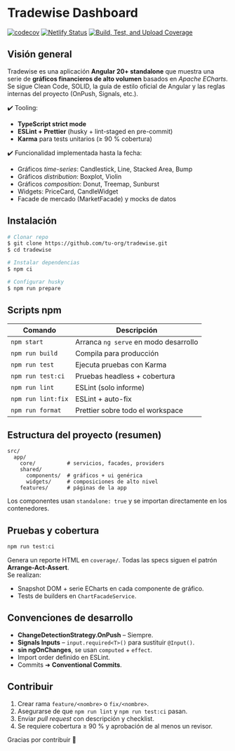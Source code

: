 # Tradewise Dashboard

[![codecov](https://codecov.io/gh/dmorfav/tradewise/graph/badge.svg?token=QNM9te29rv)](https://codecov.io/gh/dmorfav/tradewise) 
[![Netlify Status](https://api.netlify.com/api/v1/badges/0f72362f-792c-47db-abc1-c37372b66708/deploy-status)](https://app.netlify.com/projects/tradewise-io/deploys)
[![Build, Test, and Upload Coverage](https://github.com/dmorfav/tradewise/actions/workflows/build.yml/badge.svg)](https://github.com/dmorfav/tradewise/actions/workflows/build.yml)

## Visión general
Tradewise es una aplicación **Angular 20+ standalone** que muestra una serie de **gráficos financieros de alto volumen** basados en _Apache ECharts_.  
Se sigue Clean Code, SOLID, la guía de estilo oficial de Angular y las reglas internas del proyecto (OnPush, Signals, etc.).

✔️ Tooling:
- **TypeScript strict mode**
- **ESLint + Prettier** (husky + lint-staged en pre-commit)
- **Karma** para tests unitarios (≥ 90 % cobertura)

✔️ Funcionalidad implementada hasta la fecha:
- Gráficos *time-series*: Candlestick, Line, Stacked Area, Bump
- Gráficos *distribution*: Boxplot, Violin
- Gráficos *composition*: Donut, Treemap, Sunburst
- Widgets: PriceCard, CandleWidget
- Facade de mercado (MarketFacade) y mocks de datos

## Instalación
```bash
# Clonar repo
$ git clone https://github.com/tu-org/tradewise.git
$ cd tradewise

# Instalar dependencias
$ npm ci

# Configurar husky
$ npm run prepare
```

## Scripts npm
| Comando                | Descripción                                    |
|------------------------|-------------------------------------------------|
| `npm start`            | Arranca `ng serve` en modo desarrollo           |
| `npm run build`        | Compila para producción                         |
| `npm run test`         | Ejecuta pruebas con Karma                      |
| `npm run test:ci`      | Pruebas headless + cobertura                   |
| `npm run lint`         | ESLint (solo informe)                          |
| `npm run lint:fix`     | ESLint + auto-fix                              |
| `npm run format`       | Prettier sobre todo el workspace               |

## Estructura del proyecto (resumen)
```
src/
  app/
    core/          # servicios, facades, providers
    shared/
      components/  # gráficos + ui genérica
      widgets/     # composiciones de alto nivel
    features/      # páginas de la app
```
Los componentes usan `standalone: true` y se importan directamente en los contenedores.

## Pruebas y cobertura
```bash
npm run test:ci
```
Genera un reporte HTML en `coverage/`.  Todas las specs siguen el patrón **Arrange-Act-Assert**.  
Se realizan:
- Snapshot DOM + serie ECharts en cada componente de gráfico.
- Tests de builders en `ChartFacadeService`.

## Convenciones de desarrollo
* **ChangeDetectionStrategy.OnPush** – Siempre.  
* **Signals Inputs** – `input.required<T>()` para sustituir `@Input()`.  
* **sin ngOnChanges**, se usan `computed` + `effect`.  
* Import order definido en ESLint.  
* Commits ➜ **Conventional Commits**.

## Contribuir
1. Crear rama `feature/<nombre>` o `fix/<nombre>`.
2. Asegurarse de que `npm run lint` y `npm run test:ci` pasan.
3. Enviar *pull request* con descripción y checklist.
4. Se requiere cobertura ≥ 90 % y aprobación de al menos un revisor.

Gracias por contribuir 🚀
